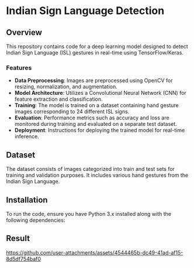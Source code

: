 
# Indian Sign Language Detection

## Overview

This repository contains code for a deep learning model designed to detect Indian Sign Language (ISL) gestures in real-time using TensorFlow/Keras.

### Features

- **Data Preprocessing**: Images are preprocessed using OpenCV for resizing, normalization, and augmentation.
- **Model Architecture**: Utilizes a Convolutional Neural Network (CNN) for feature extraction and classification.
- **Training**: The model is trained on a dataset containing hand gesture images corresponding to 24 different ISL signs.
- **Evaluation**: Performance metrics such as accuracy and loss are monitored during training and evaluated on a separate test dataset.
- **Deployment**: Instructions for deploying the trained model for real-time inference.

## Dataset

The dataset consists of images categorized into train and test sets for training and validation purposes. It includes various hand gestures from the Indian Sign Language.

## Installation

To run the code, ensure you have Python 3.x installed along with the following dependencies:

## Result

https://github.com/user-attachments/assets/4544465b-dc49-41ad-af15-8d5df754baf0

